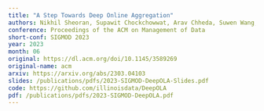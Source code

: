```yaml
---
title: "A Step Towards Deep Online Aggregation"
authors: Nikhil Sheoran, Supawit Chockchowwat, Arav Chheda, Suwen Wang, Riya Verma, Yongjoo Park
conference: Proceedings of the ACM on Management of Data
short-conf: SIGMOD 2023
year: 2023
month: 06
original: https://dl.acm.org/doi/10.1145/3589269
original-name: acm
arxiv: https://arxiv.org/abs/2303.04103
slides: /publications/pdfs/2023-SIGMOD-DeepOLA-Slides.pdf
code: https://github.com/illinoisdata/DeepOLA
pdf: /publications/pdfs/2023-SIGMOD-DeepOLA.pdf
---
```

